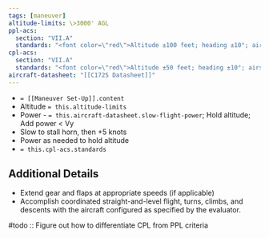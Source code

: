 ```yaml
---
tags: [maneuver]
altitude-limits: \>3000' AGL
ppl-acs: 
  section: "VII.A"
  standards: "<font color=\"red\">Altitude ±100 feet; heading ±10°; airspeed +10/-0kts; bank ±10° - without a stall warning</font>"
cpl-acs: 
  section: "VII.A"
  standards: "<font color=\"red\">Altitude ±50 feet; heading ±10°; airspeed +5/-0kts; bank ±5° - without a stall warning</font>"
aircraft-datasheet: "[[C172S Datasheet]]"
---
```

- `= [[Maneuver Set-Up]].content`
- Altitude `= this.altitude-limits`
- Power - `= this.aircraft-datasheet.slow-flight-power`; Hold altitude; Add power < Vy
- Slow to stall horn, then +5 knots
- Power as needed to hold altitude
- `= this.cpl-acs.standards`

## Additional Details
- Extend gear and flaps at appropriate speeds (if applicable)
- Accomplish coordinated straight-and-level flight, turns, climbs, and descents with the aircraft configured as specified by the evaluator.

#todo :: Figure out how to differentiate CPL from PPL criteria